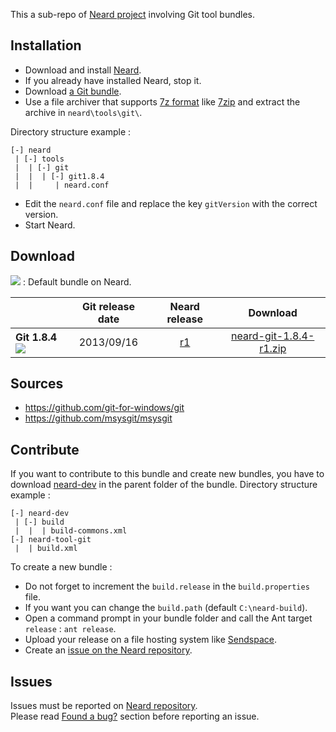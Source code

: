 This a sub-repo of [Neard project](https://github.com/crazy-max/neard) involving Git tool bundles.

## Installation

* Download and install [Neard](https://github.com/crazy-max/neard).
* If you already have installed Neard, stop it.
* Download [a Git bundle](#download).
* Use a file archiver that supports [7z format](http://www.7-zip.org/7z.html) like [7zip](http://www.7-zip.org/) and extract the archive in `neard\tools\git\`.

Directory structure example :
```
[-] neard
 | [-] tools
 |  | [-] git 
 |  |  | [-] git1.8.4
 |  |     | neard.conf
```

* Edit the `neard.conf` file and replace the key `gitVersion` with the correct version.
* Start Neard.

## Download

![](https://raw.github.com/crazy-max/neard-tool-git/master/img/star-20160403.png) : Default bundle on Neard.

|               | Git release date | Neard release | Download |
| --------------|:----------------:|:-------------:|:--------:|
| **Git 1.8.4** ![](https://raw.github.com/crazy-max/neard-tool-git/master/img/star-20160403.png) | 2013/09/16 | [r1](https://github.com/crazy-max/neard-tool-git/releases/tag/r1) | [neard-git-1.8.4-r1.zip](https://github.com/crazy-max/neard-tool-git/releases/download/r1/neard-git-1.8.4-r1.zip) |

## Sources

* https://github.com/git-for-windows/git
* https://github.com/msysgit/msysgit

## Contribute

If you want to contribute to this bundle and create new bundles, you have to download [neard-dev](https://github.com/crazy-max/neard-dev) in the parent folder of the bundle.
Directory structure example :

```
[-] neard-dev
 | [-] build
 |  |  | build-commons.xml 
[-] neard-tool-git
 |  | build.xml
```

To create a new bundle :
* Do not forget to increment the `build.release` in the `build.properties` file.
* If you want you can change the `build.path` (default `C:\neard-build`).
* Open a command prompt in your bundle folder and call the Ant target `release` : `ant release`.
* Upload your release on a file hosting system like [Sendspace](https://www.sendspace.com/).
* Create an [issue on the Neard repository](https://github.com/crazy-max/neard/issues).

## Issues

Issues must be reported on [Neard repository](https://github.com/crazy-max/neard/issues).<br />
Please read [Found a bug?](https://github.com/crazy-max/neard#found-a-bug) section before reporting an issue.
